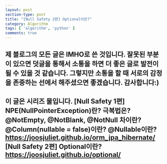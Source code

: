 ```yaml
---
layout: post
section-type: post
title: "[Null Safety 2편] Optional이란?"
category: Algorithm
tags: [ 'algorithm', 'python' ]
comments: true
---
```

제 블로그의 모든 글은 IMHO로 쓴 것입니다.
잘못된 부분이 있으면 덧글을 통해서 소통을 하면 더 좋은 글로 발전이 될 수 있을 것 같습니다.
그렇지만 소통을 할 때 서로의 감정을 존중하는 선에서 해주셨으면 좋겠습니다.
감사합니다:)
---
이 글은 시리즈 물입니다.
[Null Safety 1편] NPE(NullPointerException)란? 극복법은? @NotEmpty, @NotBlank, @NotNull 차이란? @Column(nullable = false)이란? @Nullable이란? https://joosjuliet.github.io/orm_jpa_hibernate/  
[Null Safety 2편] Optional이란? https://joosjuliet.github.io/optional/  
---
